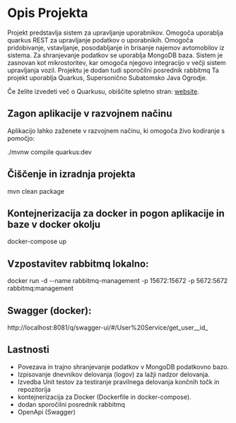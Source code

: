 # Opis Projekta
Projekt predstavlja sistem za upravljanje uporabnikov. Omogoča uporablja quarkus REST za upravljanje podatkov o uporabnikih. 
Omogoča pridobivanje, vstavljanje, posodabljanje in brisanje najemov avtomobilov iz sistema. Za shranjevanje podatkov se uporablja MongoDB baza. 
Sistem je zasnovan kot mikrostoritev, kar omogoča njegovo integracijo v večji sistem upravljanja vozil. Projektu je dodan tudi sporočilni posrednik rabbitmq
Ta projekt uporablja Quarkus, Supersonično Subatomsko Java Ogrodje.

Če želite izvedeti več o Quarkusu, obiščite spletno stran: [website](https://quarkus.io/).

## Zagon aplikacije v razvojnem načinu

Aplikacijo lahko zaženete v razvojnem načinu, ki omogoča živo kodiranje s pomočjo:

./mvnw compile quarkus:dev

## Čiščenje in izradnja projekta

mvn clean package

## Kontejnerizacija za docker in pogon aplikacije in baze v docker okolju

docker-compose up

## Vzpostavitev rabbitmq lokalno:

docker run -d --name rabbitmq-management -p 15672:15672 -p 5672:5672 rabbitmq:management 

## Swagger (docker):
http://localhost:8081/q/swagger-ui/#/User%20Service/get_user__id_

## Lastnosti
+ Povezava in trajno shranjevanje podatkov v MongoDB podatkovno bazo.
+ Izpisovanje dnevnikov delovanja (logov) za lažji nadzor delovanja.
+ Izvedba Unit testov za testiranje pravilnega delovanja končnih točk in repozitorija
+ kontejnerizacija za Docker (Dockerfile in docker-compose).
+ dodan sporočilni posrednik rabbitmq
+ OpenApi (Swagger)

